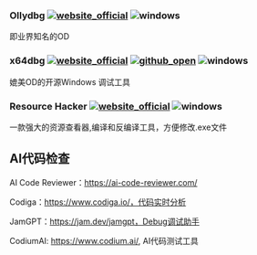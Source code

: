 ### Ollydbg [![website_official](https://gitbook07.oss-cn-hangzhou.aliyuncs.com/website_official.svg)](http://www.ollydbg.de/) ![windows](https://gitbook07.oss-cn-hangzhou.aliyuncs.com/windows.svg)

即业界知名的OD

### x64dbg [![website_official](https://gitbook07.oss-cn-hangzhou.aliyuncs.com/website_official.svg)](http://x64dbg.com/) [![github_open](https://gitbook07.oss-cn-hangzhou.aliyuncs.com/github_open.svg)](https://github.com/x64dbg/x64dbg) ![windows](https://gitbook07.oss-cn-hangzhou.aliyuncs.com/windows.svg)

媲美OD的开源Windows 调试工具

### Resource Hacker [![website_official](https://gitbook07.oss-cn-hangzhou.aliyuncs.com/website_official.svg)](http://www.angusj.com/resourcehacker/) ![windows](https://gitbook07.oss-cn-hangzhou.aliyuncs.com/windows.svg)

一款强大的资源查看器,编译和反编译工具，方便修改.exe文件

## AI代码检查

AI Code Reviewer：https://ai-code-reviewer.com/

Codiga：https://www.codiga.io/，代码实时分析

JamGPT：https://jam.dev/jamgpt，Debug调试助手

CodiumAI: https://www.codium.ai/, AI代码测试工具